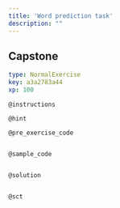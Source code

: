 ```yaml
---
title: 'Word prediction task'
description: ""
---
```


## Capstone

```yaml
type: NormalExercise
key: a3a2783a44
xp: 100
```



`@instructions`


`@hint`


`@pre_exercise_code`
```{python}

```

`@sample_code`
```{python}

```

`@solution`
```{python}

```

`@sct`
```{python}

```
